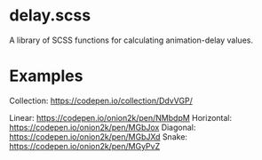 # delay.scss

A library of SCSS functions for calculating animation-delay values.

# Examples

Collection: https://codepen.io/collection/DdvVGP/

Linear: https://codepen.io/onion2k/pen/NMbdpM
Horizontal: https://codepen.io/onion2k/pen/MGbJox
Diagonal: https://codepen.io/onion2k/pen/MGbJXd
Snake: https://codepen.io/onion2k/pen/MGyPvZ
